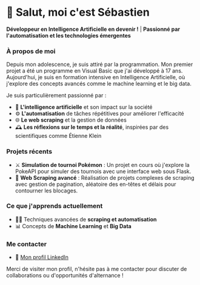 # 👋 Salut, moi c'est Sébastien

**Développeur en Intelligence Artificielle en devenir !** | **Passionné par l'automatisation et les technologies émergentes**

### À propos de moi

Depuis mon adolescence, je suis attiré par la programmation. Mon premier projet a été un programme en Visual Basic que j'ai développé à 17 ans. Aujourd'hui, je suis en formation intensive en Intelligence Artificielle, où j'explore des concepts avancés comme le machine learning et le big data.

Je suis particulièrement passionné par :
- 🧠 **L'intelligence artificielle** et son impact sur la société
- ⚙️ **L'automatisation** de tâches répétitives pour améliorer l'efficacité
- 🌐 **Le web scraping** et la gestion de données
- 🕰️ **Les réflexions sur le temps et la réalité**, inspirées par des scientifiques comme Étienne Klein

### Projets récents
- ⚔️ **Simulation de tournoi Pokémon** : Un projet en cours où j'explore la PokeAPI pour simuler des tournois avec une interface web sous Flask.
- 🔄 **Web Scraping avancé** : Réalisation de projets complexes de scraping avec gestion de pagination, aléatoire des en-têtes et délais pour contourner les blocages.

### Ce que j'apprends actuellement
- 👨‍💻 Techniques avancées de **scraping et automatisation**
- 📊 Concepts de **Machine Learning** et **Big Data**

### Me contacter

- 💼 [Mon profil LinkedIn](https://www.linkedin.com/in/s%C3%A9bastien-gerard-508062329/)

Merci de visiter mon profil, n'hésite pas à me contacter pour discuter de collaborations ou d'opportunités d'alternance !
